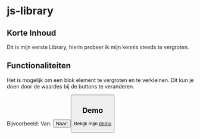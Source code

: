 # js-library

## Korte Inhoud
Dit is mijn eerste Library, hierin probeer ik mijn kennis steeds te vergroten.

## Functionaliteiten
Het is mogelijk om een blok element te vergroten en te verkleinen. 
Dit kun je doen door de waardes bij de buttons te veranderen. 

Bijvoorbeeld:
Van: <button onclick="Library.Groter('#groter', 400, 600)">
Naar: <button onclick="Library.Groter('#groter', 200, 200)">

## Demo
Bekijk mijn [demo](http://i341402.iris.fhict.nl/portfolio_semester_4/portfolio/js-library/)
